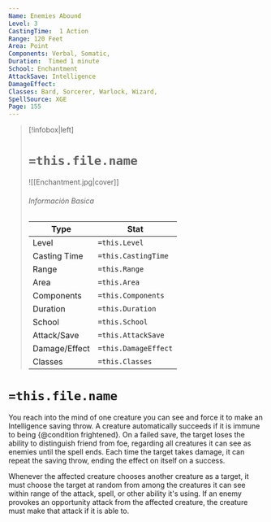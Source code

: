```yaml
---
Name: Enemies Abound
Level: 3
CastingTime:  1 Action 
Range: 120 Feet
Area: Point
Components: Verbal, Somatic, 
Duration:  Timed 1 minute
School: Enchantment
AttackSave: Intelligence
DamageEffect: 
Classes: Bard, Sorcerer, Warlock, Wizard, 
SpellSource: XGE
Page: 155
---
```


>[!infobox|left]
># `=this.file.name`
>![[Enchantment.jpg|cover]]
> ###### Información Basica
> Type |  Stat |
> ---|---|
> Level | `=this.Level` |
> Casting Time | `=this.CastingTime` |
> Range | `=this.Range` |
> Area | `=this.Area` |
> Components | `=this.Components` |
> Duration | `=this.Duration` |
> School | `=this.School` |
> Attack/Save | `=this.AttackSave` |
> Damage/Effect | `=this.DamageEffect` |
> Classes | `=this.Classes` |

# `=this.file.name`
You reach into the mind of one creature you can see and force it to make an Intelligence saving throw. A creature automatically succeeds if it is immune to being {@condition frightened}. On a failed save, the target loses the ability to distinguish friend from foe, regarding all creatures it can see as enemies until the spell ends. Each time the target takes damage, it can repeat the saving throw, ending the effect on itself on a success.

Whenever the affected creature chooses another creature as a target, it must choose the target at random from among the creatures it can see within range of the attack, spell, or other ability it&#x27;s using. If an enemy provokes an opportunity attack from the affected creature, the creature must make that attack if it is able to.



 


 


